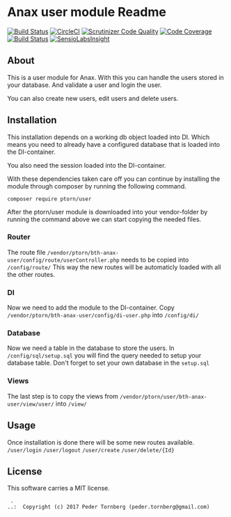 Anax user module Readme
==================================

[![Build Status](https://travis-ci.org/ptorn/bth-anax-user.svg?branch=master)](https://travis-ci.org/ptorn/bth-anax-user)
[![CircleCI](https://circleci.com/gh/ptorn/bth-anax-user/tree/master.svg?style=svg)](https://circleci.com/gh/ptorn/bth-anax-user/tree/master)
[![Scrutinizer Code Quality](https://scrutinizer-ci.com/g/ptorn/bth-anax-user/badges/quality-score.png?b=master)](https://scrutinizer-ci.com/g/ptorn/bth-anax-user/?branch=master)
[![Code Coverage](https://scrutinizer-ci.com/g/ptorn/bth-anax-user/badges/coverage.png?b=master)](https://scrutinizer-ci.com/g/ptorn/bth-anax-user/?branch=master)
[![Build Status](https://scrutinizer-ci.com/g/ptorn/bth-anax-user/badges/build.png?b=master)](https://scrutinizer-ci.com/g/ptorn/bth-anax-user/build-status/master)
[![SensioLabsInsight](https://insight.sensiolabs.com/projects/88837208-2891-46ef-83d5-7153ce0ce0c0/mini.png)](https://insight.sensiolabs.com/projects/88837208-2891-46ef-83d5-7153ce0ce0c0)


About
------------------
This is a user module for Anax. With this you can handle the users stored in your database. And validate a user and login the user.

You can also create new users, edit users and delete users.

Installation
-------------------
This installation depends on a working db object loaded into DI. Which means you need to already have a configured database that is loaded into the DI-container.

You also need the session loaded into the DI-container.

With these dependencies taken care off you can continue by installing the module through composer by running the following command.

```
composer require ptorn/user
```

After the ptorn/user module is downloaded into your vendor-folder by running the command above we can start copying the needed files.

### Router
The route file `/vendor/ptorn/bth-anax-user/config/route/userController.php` needs to be copied into `/config/route/`
This way the new routes will be automaticly loaded with all the other routes.

### DI
Now we need to add the module to the DI-container.
Copy `/vendor/ptorn/bth-anax-user/config/di-user.php` into `/config/di/`

### Database
Now we need a table in the database to store the users. In `/config/sql/setup.sql` you will find the query needed to setup your database table. Don't forget to set your own database in the `setup.sql`

### Views
The last step is to copy the views from `/vendor/ptorn/user/bth-anax-user/view/user/` into `/view/`

Usage
------------------
Once installation is done there will be some new routes available.
`/user/login`
`/user/logout`
`/user/create`
`/user/delete/{Id}`



License
------------------

This software carries a MIT license.



```
 .  
..:  Copyright (c) 2017 Peder Tornberg (peder.tornberg@gmail.com)
```
